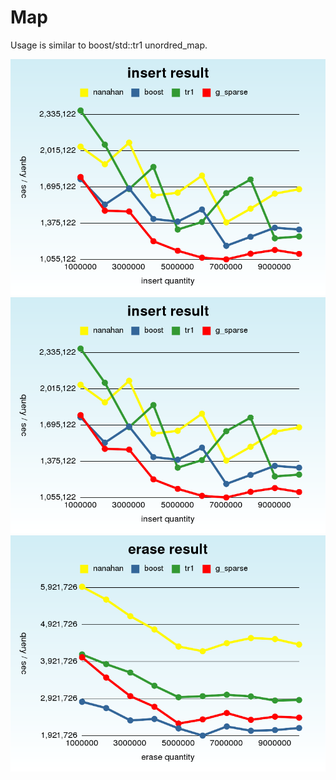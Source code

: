 
Map
===
Usage is similar to boost/std::tr1 unordred_map.

![insert_bench](insert_graph.png)
![find_bench](insert_graph.png)
![erase_bench](erase_graph.png)
